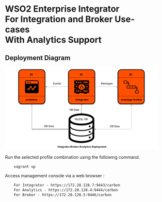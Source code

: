 # WSO2 Enterprise Integrator <br> For Integration and Broker Use-cases <br> With Analytics Support

## Deployment Diagram
![Alt text](deployment-diagram.png?raw=true "Title")

Run the selected profile combination using the following command.

```
    vagrant up
```

Access management console via a web browser :

```
    For Integrator - https://172.28.128.7:9443/carbon
    For Analytics - https://172.28.128.4:9444/carbon
    For Broker - https://172.28.128.5:9446/carbon
```
